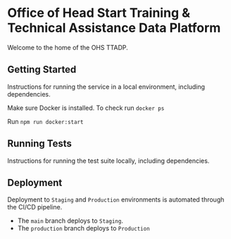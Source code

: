 Office of Head Start Training & Technical Assistance Data Platform
=============================================

Welcome to the home of the OHS TTADP.


Getting Started
---------------

Instructions for running the service in a local environment, including dependencies.

Make sure Docker is installed. To check run `docker ps`

Run `npm run docker:start`

Running Tests
-------------

Instructions for running the test suite locally, including dependencies.


Deployment
----------

Deployment to `Staging` and `Production` environments is automated through the CI/CD pipeline.

* The `main` branch deploys to `Staging`.
* The `production` branch deploys to `Production`
